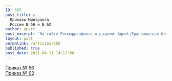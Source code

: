 ```yaml
---
ID: 665
post_title: >
  Приказы Минтранса
  России № 56 и № 62
author: apsrt
post_excerpt: 'На сайте Росморречфлота в разделе &quot;Транспортная безопасность&quot; опубликованы приказы Минтранса России от 16 февраля 2011 г. № 56 «О Порядке информирования субъектами транспортной инфраструктуры и перевозчиками об угрозах совершения и о совершении актов незаконного вмешательства на объектах транспортной инфраструктуры и транспортных средствах» и от 21 февраля 2011 г. № 62 «О порядке установления количества категорий и критериев категорирования объектов транспортной инфраструктуры и транспортных средств компетентными органами в области обеспечения транспортной безопасности».'
layout: post
permalink: /articles/665
published: true
post_date: 2011-04-11 14:12:00
---
```

<a href="http://www.apsrt.ru/docs/prikaz-56.doc">Приказ № 56</a><br />
<a href="http://www.apsrt.ru/docs/prikaz-62.doc">Приказ № 62</a>